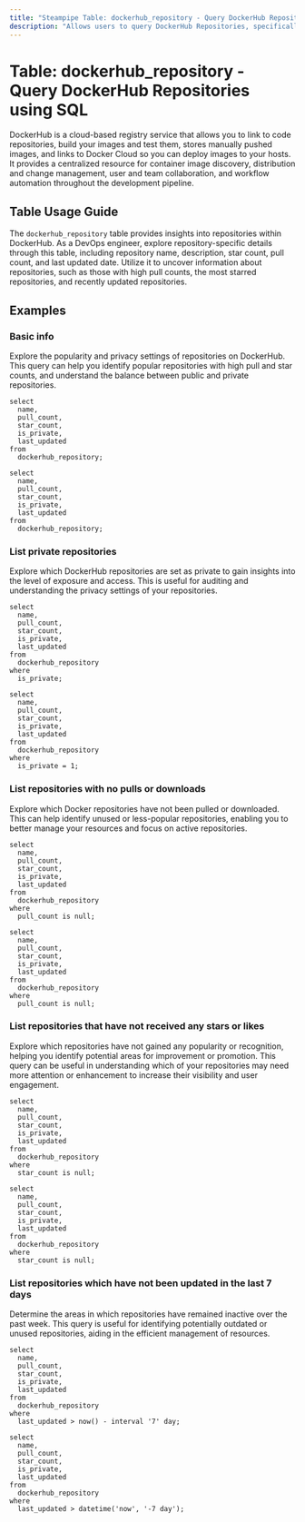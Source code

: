 ```yaml
---
title: "Steampipe Table: dockerhub_repository - Query DockerHub Repositories using SQL"
description: "Allows users to query DockerHub Repositories, specifically the repository details including name, description, star count, pull count, and last updated date."
---
```


# Table: dockerhub_repository - Query DockerHub Repositories using SQL

DockerHub is a cloud-based registry service that allows you to link to code repositories, build your images and test them, stores manually pushed images, and links to Docker Cloud so you can deploy images to your hosts. It provides a centralized resource for container image discovery, distribution and change management, user and team collaboration, and workflow automation throughout the development pipeline.

## Table Usage Guide

The `dockerhub_repository` table provides insights into repositories within DockerHub. As a DevOps engineer, explore repository-specific details through this table, including repository name, description, star count, pull count, and last updated date. Utilize it to uncover information about repositories, such as those with high pull counts, the most starred repositories, and recently updated repositories.

## Examples

### Basic info
Explore the popularity and privacy settings of repositories on DockerHub. This query can help you identify popular repositories with high pull and star counts, and understand the balance between public and private repositories.

```sql+postgres
select
  name,
  pull_count,
  star_count,
  is_private,
  last_updated
from
  dockerhub_repository;
```

```sql+sqlite
select
  name,
  pull_count,
  star_count,
  is_private,
  last_updated
from
  dockerhub_repository;
```

### List private repositories
Explore which DockerHub repositories are set as private to gain insights into the level of exposure and access. This is useful for auditing and understanding the privacy settings of your repositories.

```sql+postgres
select
  name,
  pull_count,
  star_count,
  is_private,
  last_updated
from
  dockerhub_repository
where
  is_private;
```

```sql+sqlite
select
  name,
  pull_count,
  star_count,
  is_private,
  last_updated
from
  dockerhub_repository
where
  is_private = 1;
```

### List repositories with no pulls or downloads
Explore which Docker repositories have not been pulled or downloaded. This can help identify unused or less-popular repositories, enabling you to better manage your resources and focus on active repositories.

```sql+postgres
select
  name,
  pull_count,
  star_count,
  is_private,
  last_updated
from
  dockerhub_repository
where
  pull_count is null;
```

```sql+sqlite
select
  name,
  pull_count,
  star_count,
  is_private,
  last_updated
from
  dockerhub_repository
where
  pull_count is null;
```

### List repositories that have not received any stars or likes
Explore which repositories have not gained any popularity or recognition, helping you identify potential areas for improvement or promotion. This query can be useful in understanding which of your repositories may need more attention or enhancement to increase their visibility and user engagement.

```sql+postgres
select
  name,
  pull_count,
  star_count,
  is_private,
  last_updated
from
  dockerhub_repository
where
  star_count is null;
```

```sql+sqlite
select
  name,
  pull_count,
  star_count,
  is_private,
  last_updated
from
  dockerhub_repository
where
  star_count is null;
```

### List repositories which have not been updated in the last 7 days
Determine the areas in which repositories have remained inactive over the past week. This query is useful for identifying potentially outdated or unused repositories, aiding in the efficient management of resources.

```sql+postgres
select
  name,
  pull_count,
  star_count,
  is_private,
  last_updated
from
  dockerhub_repository
where
  last_updated > now() - interval '7' day;
```

```sql+sqlite
select
  name,
  pull_count,
  star_count,
  is_private,
  last_updated
from
  dockerhub_repository
where
  last_updated > datetime('now', '-7 day');
```